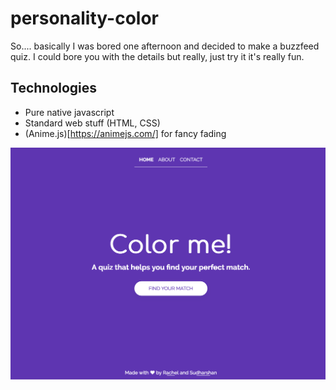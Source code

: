 # personality-color
So.... basically I was bored one afternoon and decided to make a buzzfeed quiz. I could bore you with the details but really, just try it
it's really fun. 

## Technologies
* Pure native javascript
* Standard web stuff (HTML, CSS)
* (Anime.js)[https://animejs.com/] for fancy fading

![screenshot](screenshot.png)
